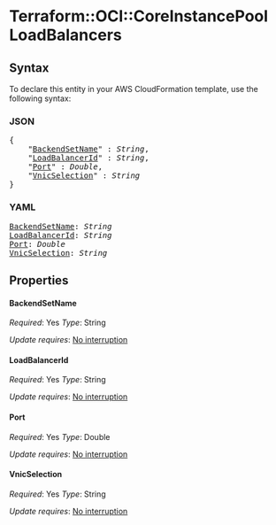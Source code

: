 # Terraform::OCI::CoreInstancePool LoadBalancers

## Syntax

To declare this entity in your AWS CloudFormation template, use the following syntax:

### JSON

<pre>
{
    "<a href="#backendsetname" title="BackendSetName">BackendSetName</a>" : <i>String</i>,
    "<a href="#loadbalancerid" title="LoadBalancerId">LoadBalancerId</a>" : <i>String</i>,
    "<a href="#port" title="Port">Port</a>" : <i>Double</i>,
    "<a href="#vnicselection" title="VnicSelection">VnicSelection</a>" : <i>String</i>
}
</pre>

### YAML

<pre>
<a href="#backendsetname" title="BackendSetName">BackendSetName</a>: <i>String</i>
<a href="#loadbalancerid" title="LoadBalancerId">LoadBalancerId</a>: <i>String</i>
<a href="#port" title="Port">Port</a>: <i>Double</i>
<a href="#vnicselection" title="VnicSelection">VnicSelection</a>: <i>String</i>
</pre>

## Properties

#### BackendSetName

_Required_: Yes
_Type_: String

_Update requires_: [No interruption](https://docs.aws.amazon.com/AWSCloudFormation/latest/UserGuide/using-cfn-updating-stacks-update-behaviors.html#update-no-interrupt)

#### LoadBalancerId

_Required_: Yes
_Type_: String

_Update requires_: [No interruption](https://docs.aws.amazon.com/AWSCloudFormation/latest/UserGuide/using-cfn-updating-stacks-update-behaviors.html#update-no-interrupt)

#### Port

_Required_: Yes
_Type_: Double

_Update requires_: [No interruption](https://docs.aws.amazon.com/AWSCloudFormation/latest/UserGuide/using-cfn-updating-stacks-update-behaviors.html#update-no-interrupt)

#### VnicSelection

_Required_: Yes
_Type_: String

_Update requires_: [No interruption](https://docs.aws.amazon.com/AWSCloudFormation/latest/UserGuide/using-cfn-updating-stacks-update-behaviors.html#update-no-interrupt)

